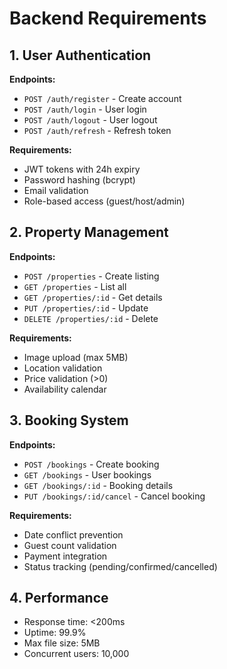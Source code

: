 # Backend Requirements

## 1. User Authentication
**Endpoints:**
- `POST /auth/register` - Create account
- `POST /auth/login` - User login  
- `POST /auth/logout` - User logout
- `POST /auth/refresh` - Refresh token

**Requirements:**
- JWT tokens with 24h expiry
- Password hashing (bcrypt)
- Email validation
- Role-based access (guest/host/admin)

## 2. Property Management
**Endpoints:**
- `POST /properties` - Create listing
- `GET /properties` - List all
- `GET /properties/:id` - Get details
- `PUT /properties/:id` - Update
- `DELETE /properties/:id` - Delete

**Requirements:**
- Image upload (max 5MB)
- Location validation
- Price validation (>0)
- Availability calendar

## 3. Booking System  
**Endpoints:**
- `POST /bookings` - Create booking
- `GET /bookings` - User bookings
- `GET /bookings/:id` - Booking details
- `PUT /bookings/:id/cancel` - Cancel booking

**Requirements:**
- Date conflict prevention
- Guest count validation
- Payment integration
- Status tracking (pending/confirmed/cancelled)

## 4. Performance
- Response time: <200ms
- Uptime: 99.9%
- Max file size: 5MB
- Concurrent users: 10,000
